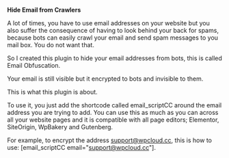 **Hide Email from Crawlers**

A lot of times, you have to use email addresses on your website but you also suffer the consequence of having to look behind your back for spams, because bots can easily crawl your email and send spam messages to you mail box. You do not want that. 

So I created this plugin to hide your email addresses from bots, this is called Email Obfuscation. 

Your email is still visible but it encrypted to bots and invisible to them. 

This is what this plugin is about. 

To use it, you just add the shortcode called email_scriptCC around the email address you are trying to add. You can use this as much as you can across all your website pages and it is compatible with all page editors; Elementor, SiteOrigin, WpBakery and Gutenberg. 

For example, to encrypt the address support@wpcloud.cc, this is how to use: [email_scriptCC email="support@wpcloud.cc"]. 
